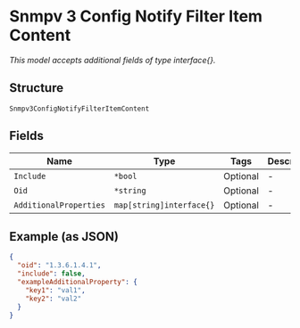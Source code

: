 
# Snmpv 3 Config Notify Filter Item Content

*This model accepts additional fields of type interface{}.*

## Structure

`Snmpv3ConfigNotifyFilterItemContent`

## Fields

| Name | Type | Tags | Description |
|  --- | --- | --- | --- |
| `Include` | `*bool` | Optional | - |
| `Oid` | `*string` | Optional | - |
| `AdditionalProperties` | `map[string]interface{}` | Optional | - |

## Example (as JSON)

```json
{
  "oid": "1.3.6.1.4.1",
  "include": false,
  "exampleAdditionalProperty": {
    "key1": "val1",
    "key2": "val2"
  }
}
```


